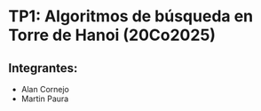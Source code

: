 # TP1: Algoritmos de búsqueda en Torre de Hanoi (20Co2025)
## Integrantes:
* Alan Cornejo
* Martin Paura
